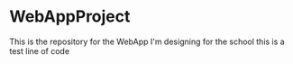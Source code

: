 # WebAppProject
This is the repository for the WebApp I'm designing for the school
this is a test line of code 
